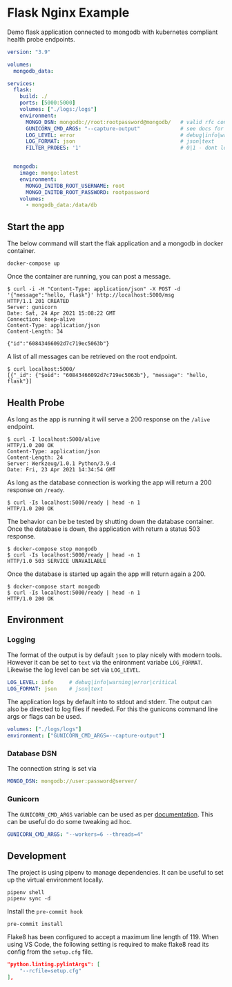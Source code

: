 # Flask Nginx Example

Demo flask application connected to mongodb with kubernetes compliant health probe endpoints.

```yml
version: "3.9"

volumes: 
  mongodb_data:

services:
  flask:
    build: ./
    ports: [5000:5000]
    volumes: ["./logs:/logs"]
    environment: 
      MONGO_DSN: mongodb://root:rootpassword@mongodb/   # valid rfc connection string
      GUNICORN_CMD_ARGS: "--capture-output"             # see docs for all options
      LOG_LEVEL: error                                  # debug|info|warning|error|critical
      LOG_FORMAT: json                                  # json|text
      FILTER_PROBES: '1'                                # 0|1 - dont log requests to healthcheck endpoints with access logger


  mongodb:
    image: mongo:latest
    environment:
      MONGO_INITDB_ROOT_USERNAME: root
      MONGO_INITDB_ROOT_PASSWORD: rootpassword
    volumes:
      - mongodb_data:/data/db

```

## Start the app

The below command will start the flak application and a mongodb in docker container.

```console
docker-compose up
```

Once the container are running, you can post a message.

```console
$ curl -i -H "Content-Type: application/json" -X POST -d '{"message":"hello, flask"}' http://localhost:5000/msg
HTTP/1.1 201 CREATED
Server: gunicorn
Date: Sat, 24 Apr 2021 15:08:22 GMT
Connection: keep-alive
Content-Type: application/json
Content-Length: 34

{"id":"60843466092d7c719ec5063b"}
```

A list of all messages can be retrieved on the root endpoint.

```console
$ curl localhost:5000/
[{"_id": {"$oid": "60843466092d7c719ec5063b"}, "message": "hello, flask"}]
```

## Health Probe

As long as the app is running it will serve a 200 response on the `/alive` endpoint.

```console
$ curl -I localhost:5000/alive
HTTP/1.0 200 OK
Content-Type: application/json
Content-Length: 24
Server: Werkzeug/1.0.1 Python/3.9.4
Date: Fri, 23 Apr 2021 14:34:54 GMT
```

As long as the database connection is working the app will return a 200 response on `/ready`.

```console
$ curl -Is localhost:5000/ready | head -n 1
HTTP/1.0 200 OK
```

The behavior can be be tested by shutting down the database container. Once the database is down, the application with return a status 503 response.

```console
$ docker-compose stop mongodb
$ curl -Is localhost:5000/ready | head -n 1
HTTP/1.0 503 SERVICE UNAVAILABLE
```

Once the database is started up again the app will return again a 200.

```console
$ docker-compose start mongodb
$ curl -Is localhost:5000/ready | head -n 1
HTTP/1.0 200 OK
```

## Environment

### Logging

The format of the output is by default `json` to play nicely with modern tools. However it can be set to `text` via the enironment variabe `LOG_FORMAT`. Likewise the log level can be set via `LOG_LEVEL`.

```yml
LOG_LEVEL: info     # debug|info|warning|error|critical
LOG_FORMAT: json    # json|text
```

The application logs by default into to stdout and stderr. The output can also be directed to log files if needed. For this the gunicons command line args or flags can be used.

```yml
volumes: ["./logs/logs"]
environment: ["GUNICORN_CMD_ARGS=--capture-output"]
```

### Database DSN

The connection string is set via

```yml
MONGO_DSN: mongodb://user:password@server/
```

### Gunicorn

The `GUNICORN_CMD_ARGS` variable can be used as per [documentation](https://docs.gunicorn.org/en/20.1.0/configure.html). This can be useful do do some tweaking ad hoc.

```yml
GUNICORN_CMD_ARGS: "--workers=6 --threads=4"
```

## Development

The project is using pipenv to manage dependencies. It can be useful to set up the virtual environment locally.

```console
pipenv shell
pipenv sync -d
```

Install the `pre-commit hook`

```console
pre-commit install
```

Flake8 has been configured to accept a maximum line length of 119. When using VS Code, the following setting is required to make flake8 read its config from the `setup.cfg` file.

```json
"python.linting.pylintArgs": [
    "--rcfile=setup.cfg"
],
```
